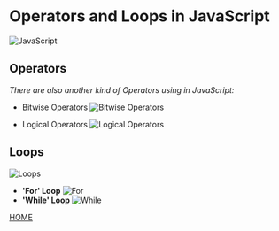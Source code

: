 # **Operators and Loops in JavaScript**

![JavaScript](https://datavisioner.net/wp-content/uploads/2020/04/javascript-illustration.png)


## **Operators**
*There are also another kind of Operators using in JavaScript:*
* Bitwise Operators
![Bitwise Operators](https://www.devopsschool.com/blog/wp-content/uploads/2020/07/JavaScript-Bitwise-Operators.png)

* Logical Operators 
![Logical Operators](https://www.devopsschool.com/blog/wp-content/uploads/2020/07/JavaScript-Logical-Operator.png)

## **Loops**
![Loops](https://d2h0cx97tjks2p.cloudfront.net/blogs/wp-content/uploads/sites/2/2019/07/JavaScript-Loops.jpg)

* **'For' Loop**
 ![For](https://www.javascripttutorial.net/wp-content/uploads/2020/01/JavaScript-for-Loop.png)
* **'While' Loop**
 ![While](https://www.javascripttutorial.net/wp-content/uploads/2016/08/JavaScript-while-loop.png)
 
[HOME](https://malkhaleel88.github.io/reading-notes)